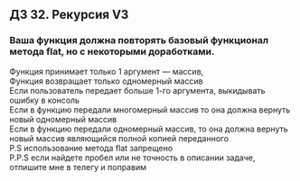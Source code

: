 ## ДЗ 32. Рекурсия V3
### Ваша функция должна повторять базовый функционал метода flat, но с некоторыми доработками.
Функция принимает только 1 аргумент — массив,  
Функция возвращает только одномерный массив  
Если пользователь передает больше 1-го аргумента, выкидывать ошибку в консоль  
Если в функцию передали многомерный массив то она должна вернуть новый одномерный массив  
Если в функцию передали одномерный массив, то она должна вернуть новый массив являющийся полной копией переданного  
P.S использование метода flat запрещено  
P.P.S если найдете пробел или не точность в описании задаче, отпишите мне в телегу и поправим